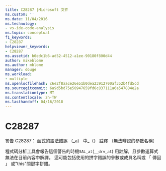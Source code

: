 ```yaml
---
title: C28287 |Microsoft 文件
ms.custom: ''
ms.date: 11/04/2016
ms.technology:
- vs-ide-code-analysis
ms.topic: conceptual
f1_keywords:
- C28287
helpviewer_keywords:
- C28287
ms.assetid: b0edc1b6-ad52-4512-a1ee-90180f800d44
author: mikeblome
ms.author: mblome
manager: douge
ms.workload:
- multiple
ms.openlocfilehash: c6e2f8aace26e51b0dea23912700af352b4fd5cd
ms.sourcegitcommit: 6a9d5bd75e50947659fd6c837111a6a547884e2a
ms.translationtype: MT
ms.contentlocale: zh-TW
ms.lasthandoff: 04/16/2018
---
```

# <a name="c28287"></a>C28287
警告 C28287： 函式的語法錯誤 （_a） 中\_（） 註釋 （無法辨認的參數名稱）  
  
 程式碼分析工具會報告這個警告的時機`SAL_at`(`__drv_at`) 用註解，且參數運算式無法在目前內容中解譯。 這可能包括使用的拼字錯誤的參數或成員名稱或 「 傳回 」 或"this"關鍵字拼錯。